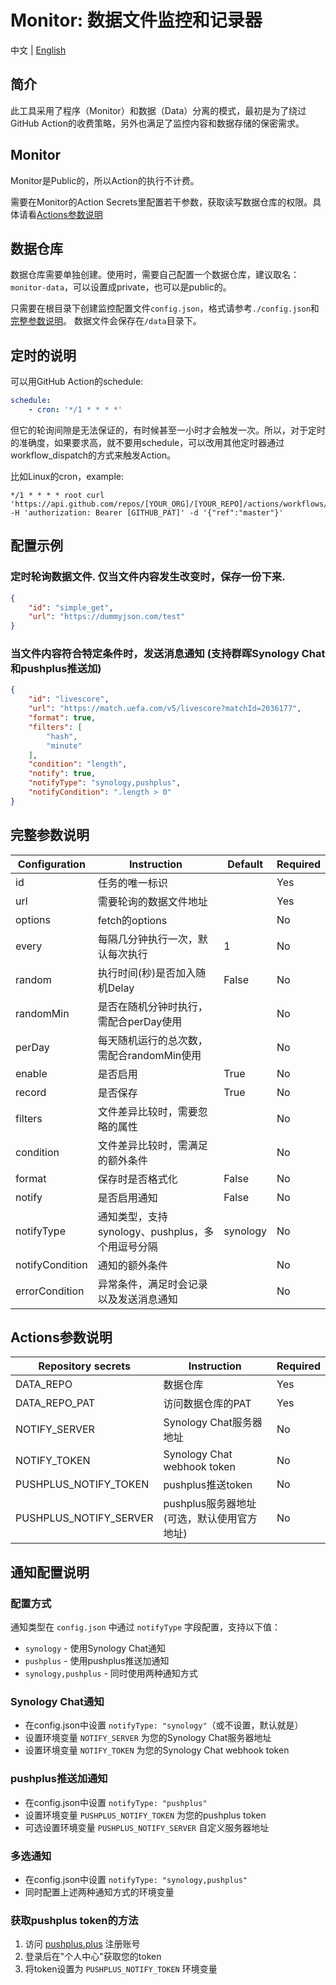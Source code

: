 # Monitor: 数据文件监控和记录器
中文 | [English](./README_en.md)

## 简介
此工具采用了程序（Monitor）和数据（Data）分离的模式，最初是为了绕过GitHub Action的收费策略，另外也满足了监控内容和数据存储的保密需求。

## Monitor
Monitor是Public的，所以Action的执行不计费。

需要在Monitor的Action Secrets里配置若干参数，获取读写数据仓库的权限。具体请看[Actions参数说明](#Actions参数说明)

## 数据仓库
数据仓库需要单独创建。使用时，需要自己配置一个数据仓库，建议取名：`monitor-data`，可以设置成private，也可以是public的。

只需要在根目录下创建监控配置文件`config.json`，格式请参考`./config.json`和 [完整参数说明](#完整参数说明)。
数据文件会保存在`/data`目录下。

## 定时的说明
可以用GitHub Action的schedule:
```yaml
schedule:
    - cron: '*/1 * * * *'
```

但它的轮询间隙是无法保证的，有时候甚至一小时才会触发一次。所以，对于定时的准确度，如果要求高，就不要用schedule，可以改用其他定时器通过workflow_dispatch的方式来触发Action。

比如Linux的cron，example:
```shell
*/1 * * * * root curl 'https://api.github.com/repos/[YOUR_ORG]/[YOUR_REPO]/actions/workflows/detect.yml/dispatches' -H 'authorization: Bearer [GITHUB_PAT]' -d '{"ref":"master"}'
```

## 配置示例

### 定时轮询数据文件. 仅当文件内容发生改变时，保存一份下来.

```json
{
	"id": "simple_get",
	"url": "https://dummyjson.com/test"
}
```

### 当文件内容符合特定条件时，发送消息通知 (支持群晖Synology Chat和pushplus推送加)
```json
{
	"id": "livescore",
	"url": "https://match.uefa.com/v5/livescore?matchId=2036177",
	"format": true,
	"filters": [
		"hash",
		"minute"
	],
	"condition": "length",
	"notify": true,
	"notifyType": "synology,pushplus",
	"notifyCondition": ".length > 0"
}
```

## 完整参数说明
| Configuration   | Instruction               | Default | Required |
|-----------------|---------------------------|---------|----------|
| id              | 任务的唯一标识                   |         | Yes      |
| url             | 需要轮询的数据文件地址               |         | Yes      |
| options         | fetch的options             |         | No       |
| every           | 每隔几分钟执行一次，默认每次执行          | 1       | No       |
| random          | 执行时间(秒)是否加入随机Delay        | False   | No       |
| randomMin       | 是否在随机分钟时执行，需配合perDay使用    |         | No       |
| perDay          | 每天随机运行的总次数，需配合randomMin使用 |         | No       |
| enable          | 是否启用                      | True    | No       |
| record          | 是否保存                      | True    | No       |
| filters         | 文件差异比较时，需要忽略的属性           |         | No       |
| condition       | 文件差异比较时，需满足的额外条件          |         | No       |
| format          | 保存时是否格式化                  | False   | No       |
| notify          | 是否启用通知                    | False   | No       |
| notifyType      | 通知类型，支持synology、pushplus，多个用逗号分隔 | synology | No       |
| notifyCondition | 通知的额外条件                   |         | No       |
| errorCondition  | 异常条件，满足时会记录以及发送消息通知       |         | No       |

## Actions参数说明
| Repository secrets | Instruction | Required |
|--------------------|-------------|----------|
| DATA_REPO          | 数据仓库        | Yes      |
| DATA_REPO_PAT      | 访问数据仓库的PAT  | Yes      |
| NOTIFY_SERVER      | Synology Chat服务器地址 | No       |
| NOTIFY_TOKEN       | Synology Chat webhook token | No       |
| PUSHPLUS_NOTIFY_TOKEN | pushplus推送token | No       |
| PUSHPLUS_NOTIFY_SERVER | pushplus服务器地址 (可选，默认使用官方地址) | No       |

## 通知配置说明

### 配置方式
通知类型在 `config.json` 中通过 `notifyType` 字段配置，支持以下值：
- `synology` - 使用Synology Chat通知
- `pushplus` - 使用pushplus推送加通知
- `synology,pushplus` - 同时使用两种通知方式

### Synology Chat通知
- 在config.json中设置 `notifyType: "synology"`（或不设置，默认就是）
- 设置环境变量 `NOTIFY_SERVER` 为您的Synology Chat服务器地址
- 设置环境变量 `NOTIFY_TOKEN` 为您的Synology Chat webhook token

### pushplus推送加通知
- 在config.json中设置 `notifyType: "pushplus"`
- 设置环境变量 `PUSHPLUS_NOTIFY_TOKEN` 为您的pushplus token
- 可选设置环境变量 `PUSHPLUS_NOTIFY_SERVER` 自定义服务器地址

### 多选通知
- 在config.json中设置 `notifyType: "synology,pushplus"`
- 同时配置上述两种通知方式的环境变量

### 获取pushplus token的方法
1. 访问 [pushplus.plus](http://www.pushplus.plus) 注册账号
2. 登录后在"个人中心"获取您的token
3. 将token设置为 `PUSHPLUS_NOTIFY_TOKEN` 环境变量
